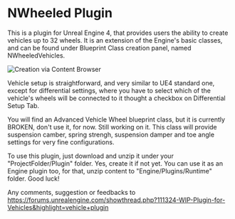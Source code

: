 # NWheeled Plugin
  
  This is a plugin for Unreal Engine 4, that provides users the ability to create vehicles up to 32 wheels. It is an extension of the Engine's basic classes, and can be found under Blueprint Class creation panel, named NWheeledVehicles.
  
  ![Creation via Content Browser](https://docs.unrealengine.com/latest/images/Engine/Blueprints/UserGuide/Types/ClassBlueprint/Creation/CreateBP_mainFlow.jpg)
  
  Vehicle setup is straightforward, and very similar to UE4 standard one, except for differential settings, where you have to select which of the vehicle's wheels will be connected to it thought a checkbox on Differential Setup Tab.
  
  You will find an Advanced Vehicle Wheel blueprint class, but it is currently BROKEN, don't use it, for now. Still working on it. This class will provide suspension camber, spring strengh, suspension damper and toe angle settings for very fine configurations.
  
  To use this plugin, just download and unzip it under your "ProjectFolder/Plugin" folder. Yes, create it if not yet. You can use it as an Engine plugin too, for that, unzip content to "Engine/Plugins/Runtime" folder. Good luck!
  
  Any comments, suggestion or feedbacks to https://forums.unrealengine.com/showthread.php?111324-WIP-Plugin-for-Vehicles&highlight=vehicle+plugin
